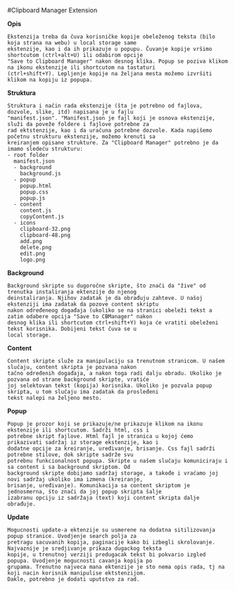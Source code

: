 #Clipboard Manager Extension

__Opis__
 
    Ekstenzija treba da čuva korisničke kopije obeleženog teksta (bilo koja strana na webu) u local storage same
    ekstenzije, kao i da ih prikazuje u popupu. Čuvanje kopije vršimo shortcutom (ctrl+alt+U) ili odabirom opcije
    "Save to Clipboard Manager" nakon desnog klika. Popup se poziva klikom na ikonu ekstenzije ili shortcutom na tastaturi
    (ctrl+shift+Y). Lepljenje kopije na željana mesta možemo izvršiti klikom na kopiju iz popupa.

__Struktura__

    Struktura i način rada ekstenzije (šta je potrebno od fajlova, dozvole, slike, itd) napisana je u fajlu
    "manifest.json". "Manifest.json je fajl koji je osnova ekstenzije, služi da poveže foldere i fajlove potrebne za
    rad ektstenzije, kao i da uračuna potrebne dozvole. Kada napišemo početnu strukturu ekstenzije, možemo krenuti sa
    kreiranjem opisane strukture. Za "Clipboard Manager" potrebno je da imamo sledeću strukturu:
    - root folder
      manifest.json
      - background
        background.js
      - popup
        popup.html
        popup.css
        popup.js
      - content
        content.js
        copyContent.js
      - icons
        clipboard-32.png
        clipboard-48.png
        add.png
        delete.png
        edit.png
        logo.png        
    
__Background__
    
    Background skripte su dugoročne skripte, što znači da "žive" od trenutka instaliranja ektenzije do njenog
    deinstaliranja. Njihov zadatak je da obrađuju zahteve. U našoj ekstenziji ima zadatak da pozove content skriptu
    nakon određeneog događaja (ukoliko se na stranici obeleži tekst a zatim odabere opcija "Save to CBManager" nakon
    desnog klika ili shortcutom ctrl+shift+Y) koja će vratiti obeleženi tekst korisnika. Dobijeni tekst čuva se u 
    local storage. 

__Content__
    
    Content skripte služe za manipulaciju sa trenutnom stranicom. U našem slučaju, content skripta je pozvana nakon
    tačno određenih događaja, a nakon toga radi dalju obradu. Ukoliko je pozvana od strane background skripte, vratiće
    joj selektovan tekst (kopija) korisnika. Ukoliko je pozvala popup skripta, u tom slučaju ima zadatak da prosleđeni
    tekst nalepi na željeno mesto.
        
__Popup__

    Popup je prozor koji se prikazuje/ne prikazuje klikom na ikonu ekstenzije ili shortcutom. Sadrži html, css i
    potrebne skript fajlove. Html fajl je stranica u kojoj ćemo prikazivati sadržaj iz storage ekstenzije, kao i
    dodatne opcije za kreiranje, uređivanje, brisanje. Css fajl sadrži potrebne stilove, dok skripte sadrže svu
    potrebnu funkcionalnost popupa. Skripte u našem slučaju komuniciraju i sa content i sa background skriptom. Od
    background skripte dobijamo sadržaj storage, a takođe i vraćamo joj novi sadržaj ukoliko ima izmena (kreiranje,
    brisanje, uređivanje). Komunikacija sa content skriptom je jednosmerna, što znači da joj popup skripta šalje
    izabranu opciju iz sadržaja (text) koji content skripta dalje obrađuje.
        
__Update__

    Mogucnosti update-a ektenzije su usmerene na dodatna sitilizovanja popup stranice. Uvodjenje search polja za
    pretragu sacuvanih kopija, paginacije kako bi izbegli skrolovanje. Najvaznije je sredjivanje prikaza dugackog teksta
    kopije, u trenutnoj verziji predugacak tekst bi pokvario izgled popupa. Uvodjenje mogucnosti cavanja kopija po
    grupama. Trenutno najveca mana ektenzije je sto nema opis rada, tj na koji nacin korisnik manipulise ektstenzijom.
    Dakle, potrebno je dodati uputstvo za rad.